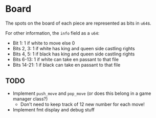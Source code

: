 # Board 
The spots on the board of each piece are represented as bits in `u64`s. 

For other information, the `info` field as a `u64`:
- Bit 1: 1 if white to move else 0
- Bits 2, 3: 1 if white has king and queen side castling rights
- Bits 4, 5: 1 if black has king and queen side castling rights
- Bits 6-13: 1 if white can take en passant to that file
- Bits 14-21: 1 if black can take en passant to that file

## TODO

- Implement `push_move` and `pop_move` (or does this belong
in a game manager class?)
    - Don't need to keep track of 12 new number for each move!
- Implement fmt display and debug stuff